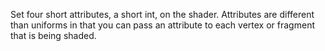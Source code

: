 Set four short attributes, a short int, on the shader.
Attributes are different than uniforms in that you can pass an attribute to each vertex or fragment that is being shaded.
